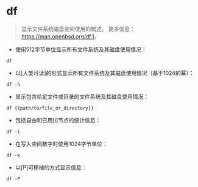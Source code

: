 # df

> 显示文件系统磁盘空间使用的概述。
> 更多信息：<https://man.openbsd.org/df.1>。

- 使用512字节单位显示所有文件系统及其磁盘使用情况：

`df`

- 以[人类可读]的形式显示所有文件系统及其磁盘使用情况（基于1024的幂）：

`df -h`

- 显示包含给定文件或目录的文件系统及其磁盘使用情况：

`df {{path/to/file_or_directory}}`

- 包括自由和已用[i]节点的统计信息：

`df -i`

- 在写入空间数字时使用1024字节单位：

`df -k`

- 以[P]可移植的方式显示信息：

`df -P`